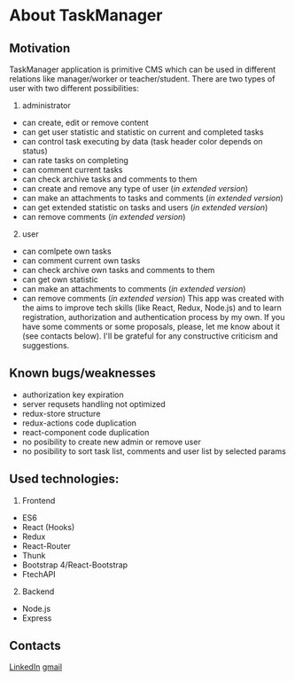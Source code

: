 # About TaskManager

## Motivation
TaskManager application is primitive CMS which can be used in different relations like manager/worker or teacher/student. There are two types of user with two different possibilities:
1. administrator
- can create, edit or remove content
- can get user statistic and statistic on current and completed tasks
- can control task executing by data (task header color depends on status)
- can rate tasks on completing
- can comment current tasks
- can check archive tasks and comments to them
- can create and remove any type of user (*in extended version*)
- can make an attachments to tasks and comments (*in extended version*)
- can get extended statistic on tasks and users (*in extended version*)
- can remove comments (*in extended version*)
2. user
- can comlpete own tasks
- can comment current own tasks
- can check archive own tasks and comments to them
- can get own statistic
- can make an attachments to comments (*in extended version*)
- can remove comments (*in extended version*)
This app was created with the aims to improve tech skills (like React, Redux, Node.js) and to learn registration, authorization and authentication process by my own. If you have some comments or some proposals, please, let me know about it (see contacts below). I'll be grateful for any constructive criticism and suggestions.

## Known bugs/weaknesses
- authorization key expiration
- server requsets handling not optimized
- redux-store structure
- redux-actions code duplication
- react-component code duplication
- no posibility to create new admin or remove user
- no posibility to sort task list, comments and user list by selected params

## Used technologies:
1. Frontend
- ES6
- React (Hooks)
- Redux
- React-Router
- Thunk
- Bootstrap 4/React-Bootstrap
- FtechAPI
2. Backend
- Node.js
- Express

## Contacts
[LinkedIn](https://www.linkedin.com/in/ivan-mankovich/ "LinkedIn")
[gmail](mankovich.ivan\[at\]gmail.com "gmail")